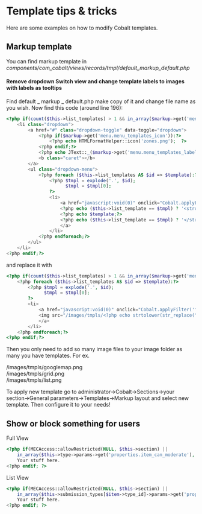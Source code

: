 # Template tips & tricks

Here are some examples on how to modify Cobalt templates.

## Markup template

You can find markup template in *components/com_cobalt/views/records/tmpl/default_markup_default.php*

#### Remove dropdown Switch view and change template labels to images with labels as tooltips

Find default _ markup _ default.php make copy of it and change file name as you wish. Now find this code (around line 196):

```php
<?php if(count($this->list_templates) > 1 && in_array($markup->get('menu.menu_templates'), $this->user->getAuthorisedViewLevels()) && $this->items):?>
	<li class="dropdown">
		<a href="#" class="dropdown-toggle" data-toggle="dropdown">
			<?php if($markup->get('menu.menu_templates_icon')):?>
				<?php echo HTMLFormatHelper::icon('zones.png');  ?>
			<?php endif;?>
			<?php echo JText::_($markup->get('menu.menu_templates_label', 'Switch view'))?>
			<b class="caret"></b>
		</a>
		<ul class="dropdown-menu">
			<?php foreach ($this->list_templates AS $id => $template):?>
				<?php $tmpl = explode('.', $id);
					  $tmpl = $tmpl[0];
				?>
				<li>
					<a href="javascript:void(0)" onclick="Cobalt.applyFilter('filter_tpl', '<?php echo $id?>')">
					<?php echo ($this->list_template == $tmpl) ? '<strong>' : '';?>
					<?php echo $template;?>
					<?php echo ($this->list_template == $tmpl) ? '</strong>' : '';?>
					</a>
				</li>
			<?php endforeach;?>
		</ul>
	</li>
<?php endif;?>
```

and replace it with

```php
<?php if(count($this->list_templates) > 1 && in_array($markup->get('menu.menu_templates'), $this->user->getAuthorisedViewLevels()) && $this->items):?>
	<?php foreach ($this->list_templates AS $id => $template):?>
		<?php $tmpl = explode('.', $id);
			  $tmpl = $tmpl[0];
		?>
		<li>
			<a href="javascript:void(0)" onclick="Cobalt.applyFilter('filter_tpl', '<?php echo $id?>')">
	        <img src="/images/tmpls/<?php echo strtolower(str_replace(" ", "", $template));?>.png" rel="tooltip" data-original-title="<?php echo $template ?>" />
			</a>
		</li>
	<?php endforeach;?>
<?php endif;?>
```

Then you only need to add so many image files to your image folder as many you have templates. For ex.

/images/tmpls/googlemap.png  
/images/tmpls/grid.png  
/images/tmpls/list.png

To apply new template go to administrator->Cobalt->Sections->your section->General parameters->Templates->Markup layout and select new template. Then configure it to your needs!


## Show or block something for users

Full View
```php
<?php if(MECAccess::allowRestricted(NULL, $this->section) || 
    in_array($this->type->params->get('properties.item_can_moderate'), $this->user->getAuthorisedViewLevels())):?>
    Your stuff here.
<?php endif; ?>
```

List View
```php
<?php if(MECAccess::allowRestricted(NULL, $this->section) || 
    in_array($this->submission_types[$item->type_id]->params->get('properties.item_can_moderate'), $this->user->getAuthorisedViewLevels())):?>
    Your stuff here.
<?php endif; ?>
```
